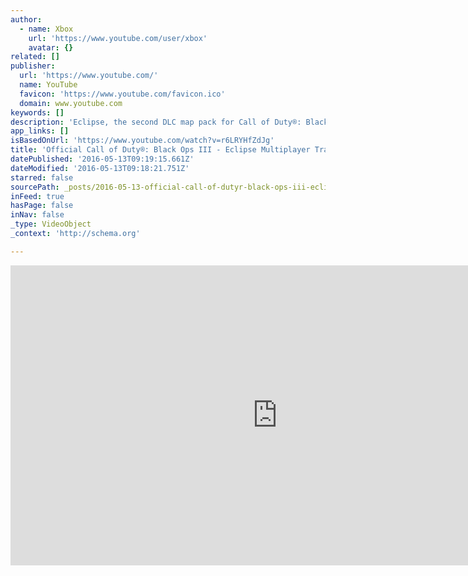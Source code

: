 ```yaml
---
author:
  - name: Xbox
    url: 'https://www.youtube.com/user/xbox'
    avatar: {}
related: []
publisher:
  url: 'https://www.youtube.com/'
  name: YouTube
  favicon: 'https://www.youtube.com/favicon.ico'
  domain: www.youtube.com
keywords: []
description: 'Eclipse, the second DLC map pack for Call of Duty®: Black Ops III, arrives on XBox One on May 19, delivering four new action-packed Multiplayer maps, including the re-imagining of the Call of Duty: World at War classic, Banzai.'
app_links: []
isBasedOnUrl: 'https://www.youtube.com/watch?v=r6LRYHfZdJg'
title: 'Official Call of Duty®: Black Ops III - Eclipse Multiplayer Trailer'
datePublished: '2016-05-13T09:19:15.661Z'
dateModified: '2016-05-13T09:18:21.751Z'
starred: false
sourcePath: _posts/2016-05-13-official-call-of-dutyr-black-ops-iii-eclipse-multiplayer.md
inFeed: true
hasPage: false
inNav: false
_type: VideoObject
_context: 'http://schema.org'

---
```

<iframe src="https://cdn.embedly.com/widgets/media.html?src=https%3A%2F%2Fwww.youtube.com%2Fembed%2Fr6LRYHfZdJg%3Ffeature%3Doembed&amp;url=http%3A%2F%2Fwww.youtube.com%2Fwatch%3Fv%3Dr6LRYHfZdJg&amp;image=https%3A%2F%2Fi.ytimg.com%2Fvi%2Fr6LRYHfZdJg%2Fhqdefault.jpg&amp;key=b7d04c9b404c499eba89ee7072e1c4f7&amp;type=text%2Fhtml&amp;schema=youtube" width="854" height="480" scrolling="no" frameborder="0" allowfullscreen="" style=""></iframe>